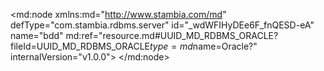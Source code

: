 <?xml version="1.0" encoding="UTF-8"?>
<md:node xmlns:md="http://www.stambia.com/md" defType="com.stambia.rdbms.server" id="_wdWFIHyDEe6F_fnQESD-eA" name="bdd" md:ref="resource.md#UUID_MD_RDBMS_ORACLE?fileId=UUID_MD_RDBMS_ORACLE$type=md$name=Oracle?" internalVersion="v1.0.0">
  <attribute defType="com.stambia.rdbms.server.module" id="_wd9wMHyDEe6F_fnQESD-eA" value="Oracle"/>
  <attribute defType="com.stambia.rdbms.server.user" id="_-y6xoHyFEe6F_fnQESD-eA" value="CSG1_ORA4"/>
  <attribute defType="com.stambia.rdbms.server.driver" id="_-y6xoXyFEe6F_fnQESD-eA" value="oracle.jdbc.OracleDriver"/>
  <attribute defType="com.stambia.rdbms.server.designerAutoCommit" id="_-y6xonyFEe6F_fnQESD-eA" value="true"/>
  <attribute defType="com.stambia.rdbms.server.password" id="_-y6xo3yFEe6F_fnQESD-eA" value="E887CA1CF8D875D88B286A9B0DB0D6F1"/>
  <attribute defType="com.stambia.rdbms.server.url" id="_-y6xpHyFEe6F_fnQESD-eA" value="jdbc:oracle:thin:@//195.83.93.26:1521/SIAD_PDB2"/>
  <node defType="com.stambia.rdbms.schema" id="_Amy08HyEEe6F_fnQESD-eA" name="CSG1_ORA4">
    <attribute defType="com.stambia.rdbms.schema.name" id="_AnCskHyEEe6F_fnQESD-eA" value="CSG1_ORA4"/>
    <attribute defType="com.stambia.rdbms.schema.rejectMask" id="_AnDToHyEEe6F_fnQESD-eA" value="R_[targetName]"/>
    <attribute defType="com.stambia.rdbms.schema.loadMask" id="_AnD6sHyEEe6F_fnQESD-eA" value="L[number]_[targetName]"/>
    <attribute defType="com.stambia.rdbms.schema.integrationMask" id="_AnD6sXyEEe6F_fnQESD-eA" value="I_[targetName]"/>
  </node>
</md:node>